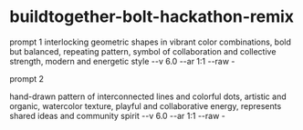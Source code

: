 # buildtogether-bolt-hackathon-remix


prompt 1
interlocking geometric shapes in vibrant color combinations, bold but balanced, repeating pattern, symbol of collaboration and collective strength, modern and energetic style --v 6.0 --ar 1:1 --raw -


prompt 2

hand-drawn pattern of interconnected lines and colorful dots, artistic and organic, watercolor texture, playful and collaborative energy, represents shared ideas and community spirit --v 6.0 --ar 1:1 --raw -
